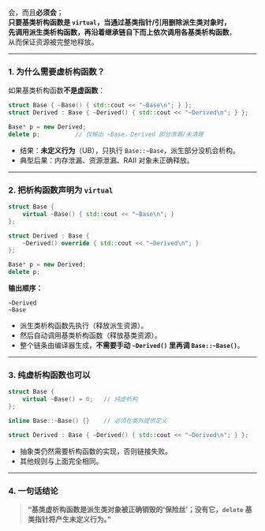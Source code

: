 会，而且**必须会**；  
**只要基类析构函数是 `virtual`，当通过基类指针/引用删除派生类对象时，**  
**先调用派生类析构函数，再沿着继承链自下而上依次调用各基类析构函数**，  
从而保证资源被完整地释放。

---

### 1. 为什么需要虚析构函数？

如果基类析构函数**不是虚函数**：

```cpp
struct Base { ~Base() { std::cout << "~Base\n"; } };
struct Derived : Base { ~Derived() { std::cout << "~Derived\n"; } };

Base* p = new Derived;
delete p;          // 仅输出 ~Base，Derived 部分泄漏/未清理
```

- 结果：**未定义行为**（UB），只执行 `Base::~Base`，派生部分没机会析构。  
- 典型后果：内存泄漏、资源泄漏、RAII 对象未正确释放。

---

### 2. 把析构函数声明为 `virtual`

```cpp
struct Base {
    virtual ~Base() { std::cout << "~Base\n"; }
};

struct Derived : Base {
    ~Derived() override { std::cout << "~Derived\n"; }
};

Base* p = new Derived;
delete p;
```

**输出顺序：**

```
~Derived
~Base
```

- 派生类析构函数先执行（释放派生资源）。  
- 然后自动调用基类析构函数（释放基类资源）。  
- 整个链条由编译器生成，**不需要手动 `~Derived()` 里再调 `Base::~Base()`**。

---

### 3. 纯虚析构函数也可以

```cpp
struct Base {
    virtual ~Base() = 0;   // 纯虚析构
};

inline Base::~Base() {}    // 必须在类外提供定义

struct Derived : Base { ~Derived() { std::cout << "~Derived\n"; } };
```

- 抽象类仍然需要析构函数的实现，否则链接失败。  
- 其他规则与上面完全相同。

---

### 4. 一句话结论

> **“基类虚析构函数是派生类对象被正确销毁的‘保险丝’；没有它，`delete` 基类指针将产生未定义行为。”**

